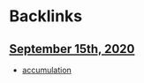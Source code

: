 
# Backlinks
## [September 15th, 2020](<September 15th, 2020.md>)
- [accumulation](<accumulation.md>)


